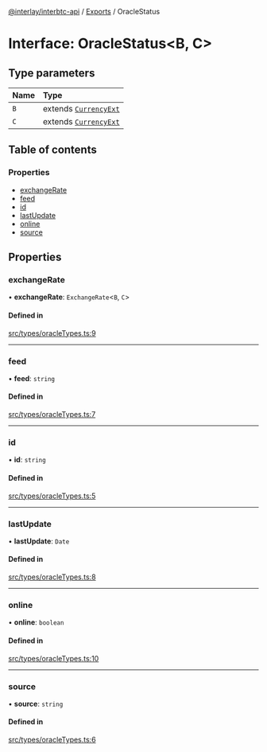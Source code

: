 [@interlay/interbtc-api](../README.md) / [Exports](../modules.md) / OracleStatus

# Interface: OracleStatus\<B, C\>

## Type parameters

| Name | Type |
| :------ | :------ |
| `B` | extends [`CurrencyExt`](../modules.md#currencyext) |
| `C` | extends [`CurrencyExt`](../modules.md#currencyext) |

## Table of contents

### Properties

- [exchangeRate](OracleStatus.md#exchangerate)
- [feed](OracleStatus.md#feed)
- [id](OracleStatus.md#id)
- [lastUpdate](OracleStatus.md#lastupdate)
- [online](OracleStatus.md#online)
- [source](OracleStatus.md#source)

## Properties

### <a id="exchangerate" name="exchangerate"></a> exchangeRate

• **exchangeRate**: `ExchangeRate`\<`B`, `C`\>

#### Defined in

[src/types/oracleTypes.ts:9](https://github.com/interlay/interbtc-api/blob/1c0379f56248ac2da57930d5704199f69f941aa8/src/types/oracleTypes.ts#L9)

___

### <a id="feed" name="feed"></a> feed

• **feed**: `string`

#### Defined in

[src/types/oracleTypes.ts:7](https://github.com/interlay/interbtc-api/blob/1c0379f56248ac2da57930d5704199f69f941aa8/src/types/oracleTypes.ts#L7)

___

### <a id="id" name="id"></a> id

• **id**: `string`

#### Defined in

[src/types/oracleTypes.ts:5](https://github.com/interlay/interbtc-api/blob/1c0379f56248ac2da57930d5704199f69f941aa8/src/types/oracleTypes.ts#L5)

___

### <a id="lastupdate" name="lastupdate"></a> lastUpdate

• **lastUpdate**: `Date`

#### Defined in

[src/types/oracleTypes.ts:8](https://github.com/interlay/interbtc-api/blob/1c0379f56248ac2da57930d5704199f69f941aa8/src/types/oracleTypes.ts#L8)

___

### <a id="online" name="online"></a> online

• **online**: `boolean`

#### Defined in

[src/types/oracleTypes.ts:10](https://github.com/interlay/interbtc-api/blob/1c0379f56248ac2da57930d5704199f69f941aa8/src/types/oracleTypes.ts#L10)

___

### <a id="source" name="source"></a> source

• **source**: `string`

#### Defined in

[src/types/oracleTypes.ts:6](https://github.com/interlay/interbtc-api/blob/1c0379f56248ac2da57930d5704199f69f941aa8/src/types/oracleTypes.ts#L6)
